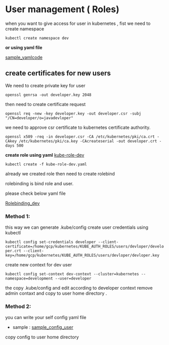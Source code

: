 # User management ( Roles)

when you  want to  give access for user in kubernetes , fist we need to create namespace 

`kubectl create namespace dev`

**or using yaml file**

[sample_yamlcode](https://github.com/narendrakoganti7/kubernetes/blob/master/KUBE_AUTH_ROLES/namespace.yaml)

## create certificates for new users 
 We need to create private key for user
 
`openssl genrsa -out developer.key 2048` 

then need to create certificate request 

`openssl req -new -key developer.key -out developer.csr -subj "/CN=developer/o=javadevloper"`

we need to approve csr certificate to kubernetes certificate authority.

`openssl x509 -req -in developer.csr -CA /etc/kubernetes/pki/ca.crt -CAkey /etc/kubernetes/pki/ca.key -CAcreateserial -out developer.crt -days 500 `

 **create role using yaml**
   [kube-role-dev](https://github.com/narendrakoganti7/kubernetes/blob/master/KUBE_AUTH_ROLES/kube-role-dev.yaml)
   
   `kubectl create -f kube-role-dev.yaml`

already we created role then need to create rolebind

rolebinding is bind role and user.

please check below yaml file 

[Rolebinding_dev](https://github.com/narendrakoganti7/kubernetes/blob/master/KUBE_AUTH_ROLES/RoleBinding.yaml)

### Method 1:
this way we can generate .kube/config
create user credentials using kubectl

`kubectl config set-credentials developer --client-certificate=/home/gcp/kubernetes/KUBE_AUTH_ROLES/users/devloper/developer.crt --client-key=/home/gcp/kubernetes/KUBE_AUTH_ROLES/users/devloper/devloper.key`

create  new context for dev user

`kubectl config set-context dev-context --cluster=kubernetes --namespace=development --user=developer` 

the copy .kube/config and edit according to developer context
remove admin contaxt and copy to user home directory .

### Method 2:

you can write your self config yaml file
  * sample : [sample_config_user](https://github.com/narendrakoganti7/kubernetes/blob/master/KUBE_AUTH_ROLES/developer_config) 
  
  copy config to user home directory